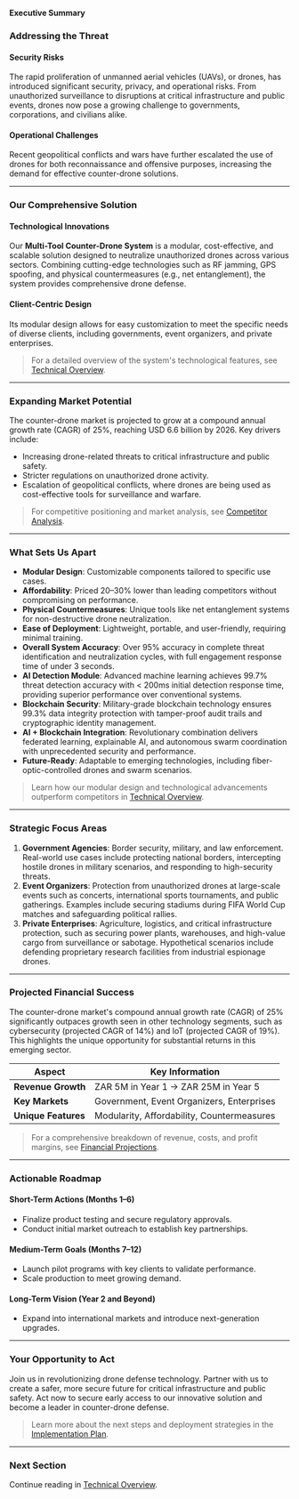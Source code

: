 **Executive Summary**

### **Addressing the Threat**

#### **Security Risks**

The rapid proliferation of unmanned aerial vehicles (UAVs), or drones, has
introduced significant security, privacy, and operational risks. From
unauthorized surveillance to disruptions at critical infrastructure and public
events, drones now pose a growing challenge to governments, corporations, and
civilians alike.

#### **Operational Challenges**

Recent geopolitical conflicts and wars have further escalated the use of drones
for both reconnaissance and offensive purposes, increasing the demand for
effective counter-drone solutions.

---

### **Our Comprehensive Solution**

#### **Technological Innovations**

Our **Multi-Tool Counter-Drone System** is a modular, cost-effective, and
scalable solution designed to neutralize unauthorized drones across various
sectors. Combining cutting-edge technologies such as RF jamming, GPS spoofing,
and physical countermeasures (e.g., net entanglement), the system provides
comprehensive drone defense.

#### **Client-Centric Design**

Its modular design allows for easy customization to meet the specific needs of
diverse clients, including governments, event organizers, and private
enterprises.

> For a detailed overview of the system's technological features, see
> [Technical Overview](./technical_overview.md).

---

### **Expanding Market Potential**

The counter-drone market is projected to grow at a compound annual growth rate
(CAGR) of 25%, reaching USD 6.6 billion by 2026. Key drivers include:

- Increasing drone-related threats to critical infrastructure and public safety.
- Stricter regulations on unauthorized drone activity.
- Escalation of geopolitical conflicts, where drones are being used as
  cost-effective tools for surveillance and warfare.

> For competitive positioning and market analysis, see
> [Competitor Analysis](./competitor_analysis.md).

---

### **What Sets Us Apart**

- **Modular Design**: Customizable components tailored to specific use cases.
- **Affordability**: Priced 20–30% lower than leading competitors without
  compromising on performance.
- **Physical Countermeasures**: Unique tools like net entanglement systems for
  non-destructive drone neutralization.
- **Ease of Deployment**: Lightweight, portable, and user-friendly, requiring
  minimal training.
- **Overall System Accuracy**: Over 95% accuracy in complete threat
  identification and neutralization cycles, with full engagement response time
  of under 3 seconds.
- **AI Detection Module**: Advanced machine learning achieves 99.7% threat
  detection accuracy with &lt; 200ms initial detection response time, providing
  superior performance over conventional systems.
- **Blockchain Security**: Military-grade blockchain technology ensures 99.3%
  data integrity protection with tamper-proof audit trails and cryptographic
  identity management.
- **AI + Blockchain Integration**: Revolutionary combination delivers federated
  learning, explainable AI, and autonomous swarm coordination with unprecedented
  security and performance.
- **Future-Ready**: Adaptable to emerging technologies, including
  fiber-optic-controlled drones and swarm scenarios.

> Learn how our modular design and technological advancements outperform
> competitors in [Technical Overview](./technical_overview.md).

---

### **Strategic Focus Areas**

1. **Government Agencies**: Border security, military, and law enforcement.
   Real-world use cases include protecting national borders, intercepting
   hostile drones in military scenarios, and responding to high-security
   threats.
2. **Event Organizers**: Protection from unauthorized drones at large-scale
   events such as concerts, international sports tournaments, and public
   gatherings. Examples include securing stadiums during FIFA World Cup matches
   and safeguarding political rallies.
3. **Private Enterprises**: Agriculture, logistics, and critical infrastructure
   protection, such as securing power plants, warehouses, and high-value cargo
   from surveillance or sabotage. Hypothetical scenarios include defending
   proprietary research facilities from industrial espionage drones.

---

### **Projected Financial Success**

The counter-drone market's compound annual growth rate (CAGR) of 25%
significantly outpaces growth seen in other technology segments, such as
cybersecurity (projected CAGR of 14%) and IoT (projected CAGR of 19%). This
highlights the unique opportunity for substantial returns in this emerging
sector.

| **Aspect**          | **Key Information**                        |
| ------------------- | ------------------------------------------ |
| **Revenue Growth**  | ZAR 5M in Year 1 → ZAR 25M in Year 5       |
| **Key Markets**     | Government, Event Organizers, Enterprises  |
| **Unique Features** | Modularity, Affordability, Countermeasures |

> For a comprehensive breakdown of revenue, costs, and profit margins, see
> [Financial Projections](./financial_projections.md).

---

### **Actionable Roadmap**

#### **Short-Term Actions (Months 1–6)**

- Finalize product testing and secure regulatory approvals.
- Conduct initial market outreach to establish key partnerships.

#### **Medium-Term Goals (Months 7–12)**

- Launch pilot programs with key clients to validate performance.
- Scale production to meet growing demand.

#### **Long-Term Vision (Year 2 and Beyond)**

- Expand into international markets and introduce next-generation upgrades.

---

### **Your Opportunity to Act**

Join us in revolutionizing drone defense technology. Partner with us to create a
safer, more secure future for critical infrastructure and public safety. Act now
to secure early access to our innovative solution and become a leader in
counter-drone defense.

> Learn more about the next steps and deployment strategies in the
> [Implementation Plan](./implementation_plan.md).

---

### **Next Section**

Continue reading in [Technical Overview](./technical_overview.md).
